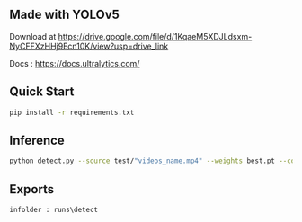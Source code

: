 ## Made with YOLOv5

Download at https://drive.google.com/file/d/1KqaeM5XDJLdsxm-NyCFFXzHHj9Ecn10K/view?usp=drive_link

Docs : https://docs.ultralytics.com/

## Quick Start

```bash
pip install -r requirements.txt
```

## Inference

```bash
python detect.py --source test/"videos_name.mp4" --weights best.pt --conf 0.25
```

## Exports

```
infolder : runs\detect
```
